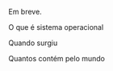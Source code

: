 
Em breve. 



O que é sistema operacional







Quando surgiu



Quantos contém pelo mundo 








